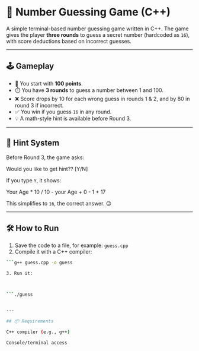 # 🎯 Number Guessing Game (C++)

A simple terminal-based number guessing game written in C++. The game gives the player **three rounds** to guess a secret number (hardcoded as `16`), with score deductions based on incorrect guesses.

---

## 🕹️ Gameplay

- 🎯 You start with **100 points**.
- ⏱️ You have **3 rounds** to guess a number between 1 and 100.
- ❌ Score drops by 10 for each wrong guess in rounds 1 & 2, and by 80 in round 3 if incorrect.
- ✅ You win if you guess `16` in any round.
- 💡 A math-style hint is available before Round 3.

---

## 🧠 Hint System

Before Round 3, the game asks:

Would you like to get hint?? [Y/N]

If you type `Y`, it shows:

Your Age * 10 / 10 - your Age + 0 - 1 + 17

This simplifies to `16`, the correct answer. 😉

---

## 🛠️ How to Run

1. Save the code to a file, for example: `guess.cpp`
2. Compile it with a C++ compiler:

```bash
```g++ guess.cpp -o guess

3. Run it:



```./guess


---

## 📦 Requirements

C++ compiler (e.g., g++)

Console/terminal access